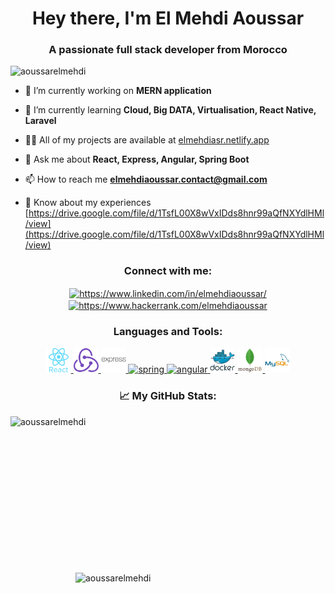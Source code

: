 <h1 align="center">Hey there, I'm El Mehdi Aoussar</h1>
<h3 align="center">A passionate full stack developer from Morocco</h3>

<p align="left"> <img src="https://komarev.com/ghpvc/?username=aoussarelmehdi&label=Profile%20views&color=0e75b6&style=flat" alt="aoussarelmehdi" /> </p>

- 🔭 I’m currently working on **MERN application**

- 🌱 I’m currently learning **Cloud, Big DATA, Virtualisation, React Native, Laravel**

- 👨‍💻 All of my projects are available at [elmehdiasr.netlify.app](elmehdiasr.netlify.app)

- 💬 Ask me about **React, Express, Angular, Spring Boot**

- 📫 How to reach me **elmehdiaoussar.contact@gmail.com**

- 📄 Know about my experiences [https://drive.google.com/file/d/1TsfL00X8wVxIDds8hnr99aQfNXYdlHMl/view](https://drive.google.com/file/d/1TsfL00X8wVxIDds8hnr99aQfNXYdlHMl/view)

<h3 align="center">Connect with me:</h3>
<p align="center">
<a href="https://linkedin.com/in/elmehdiaoussar/" target="blank"><img align="center" src="https://raw.githubusercontent.com/rahuldkjain/github-profile-readme-generator/master/src/images/icons/Social/linked-in-alt.svg" alt="https://www.linkedin.com/in/elmehdiaoussar/" height="30" width="40" /></a>
<a href="https://www.hackerrank.com/elmehdiaoussar" target="blank"><img align="center" src="https://raw.githubusercontent.com/rahuldkjain/github-profile-readme-generator/master/src/images/icons/Social/hackerrank.svg" alt="https://www.hackerrank.com/elmehdiaoussar" height="30" width="40" /></a>
</p>


<h3 align="center">Languages and Tools:</h3>
<p align="center"> 
  <a href="https://reactjs.org/" target="_blank" rel="noreferrer">
    <img src="https://raw.githubusercontent.com/devicons/devicon/master/icons/react/react-original-wordmark.svg" alt="react" width="40" height="40"/>
  </a>
  <a href="https://redux.js.org" target="_blank" rel="noreferrer">
    <img src="https://raw.githubusercontent.com/devicons/devicon/master/icons/redux/redux-original.svg" alt="redux" width="40" height="40"/>
  </a>
  <a href="https://expressjs.com" target="_blank" rel="noreferrer">
    <img src="https://raw.githubusercontent.com/devicons/devicon/master/icons/express/express-original-wordmark.svg" alt="express" width="40" height="40"/>
  </a>
  <a href="https://spring.io/" target="_blank" rel="noreferrer">
    <img src="https://www.vectorlogo.zone/logos/springio/springio-icon.svg" alt="spring" width="40" height="40"/>
  </a>
  <a href="https://angular.io" target="_blank" rel="noreferrer"> 
    <img src="https://angular.io/assets/images/logos/angular/angular.svg" alt="angular" width="40" height="40"/> 
  </a> 
  <a href="https://www.docker.com/" target="_blank" rel="noreferrer">
    <img src="https://raw.githubusercontent.com/devicons/devicon/master/icons/docker/docker-original-wordmark.svg" alt="docker" width="40" height="40"/>
  </a>
  <a href="https://www.mongodb.com/" target="_blank" rel="noreferrer">
    <img src="https://raw.githubusercontent.com/devicons/devicon/master/icons/mongodb/mongodb-original-wordmark.svg" alt="mongodb" width="40" height="40"/>
  </a>
  <a href="https://www.mysql.com/" target="_blank" rel="noreferrer">
    <img src="https://raw.githubusercontent.com/devicons/devicon/master/icons/mysql/mysql-original-wordmark.svg" alt="mysql" width="40" height="40"/>
  </a>
</p>


<h3 align="center">&#x1f4c8;  My GitHub Stats:</h3>
<p>
  <img align="left"  width="400" height="250" src="https://github-readme-stats.vercel.app/api/?username=AoussarElMehdi&count_private=true&theme=tokyonight&showicons=true&include_all_commits=true&show_icons=true" alt="aoussarelmehdi" />
</p>
<p>
  <img align="right" width="400" height="250" src="https://github-readme-stats.vercel.app/api/top-langs/?username=AoussarElMehdi&langs_count=6&theme=tokyonight&layout=compact&show_icons=true" alt="aoussarelmehdi" />
</p>
